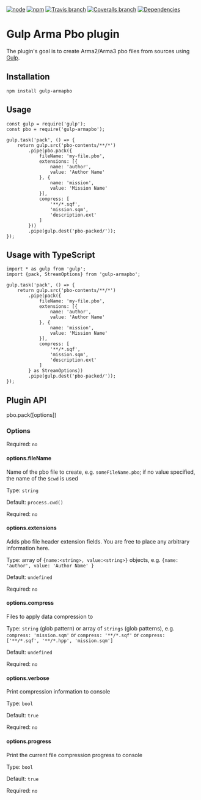 [![node][node-image]][node-url] [![npm][npm-image]][npm-url] [![Travis branch][travis-image]][travis-url] [![Coveralls branch][coveralls-image]][coveralls-url] [![Dependencies][david-image]][david-url]

# Gulp Arma Pbo plugin

The plugin's goal is to create Arma2/Arma3 pbo files from sources using [Gulp](http://gulpjs.com).

## Installation
```
npm install gulp-armapbo
```

## Usage
```
const gulp = require('gulp');
const pbo = require('gulp-armapbo');

gulp.task('pack', () => {
    return gulp.src('pbo-contents/**/*')
        .pipe(pbo.pack({
            fileName: 'my-file.pbo',
            extensions: [{
                name: 'author',
                value: 'Author Name'
            }, {
                name: 'mission',
                value: 'Mission Name'
            }],
            compress: [
                '**/*.sqf',
                'mission.sqm',
                'description.ext'
            ]
        }))
        .pipe(gulp.dest('pbo-packed/'));
});
```

## Usage with TypeScript
```
import * as gulp from 'gulp';
import {pack, StreamOptions} from 'gulp-armapbo';

gulp.task('pack', () => {
    return gulp.src('pbo-contents/**/*')
        .pipe(pack({
            fileName: 'my-file.pbo',
            extensions: [{
                name: 'author',
                value: 'Author Name'
            }, {
                name: 'mission',
                value: 'Mission Name'
            }],
            compress: [
                '**/*.sqf',
                'mission.sqm',
                'description.ext'
            ]
        } as StreamOptions))
        .pipe(gulp.dest('pbo-packed/'));
});
```

## Plugin API
pbo.pack([options])

### Options
Required: `no`

#### options.fileName

Name of the pbo file to create, e.g. `someFileName.pbo`; if no value specified, the name of the `$cwd` is used

Type: `string`

Default: `process.cwd()`

Required: `no`

#### options.extensions

Adds pbo file header extension fields. You are free to place any arbitrary information here.

Type: array of `{name:<string>, value:<string>}` objects, e.g. `{name: 'author', value: 'Author Name' }`

Default: `undefined`

Required: `no`

#### options.compress

Files to apply data compression to

Type: `string` (glob pattern) or array of `strings` (glob patterns), e.g. `compress: 'mission.sqm'` or `compress: '**/*.sqf'` or `compress: ['**/*.sqf', '**/*.hpp', 'mission.sqm']`

Default: `undefined`

Required: `no`

#### options.verbose

Print compression information to console

Type: `bool`

Default: `true`

Required: `no`

#### options.progress

Print the current file compression progress to console

Type: `bool`

Default: `true`

Required: `no`


[node-url]: https://nodejs.org
[node-image]: https://img.shields.io/node/v/gulp-armapbo.svg

[npm-url]: https://www.npmjs.com/package/gulp-armapbo
[npm-image]: https://img.shields.io/npm/v/gulp-armapbo.svg

[travis-url]: https://travis-ci.org/winseros/gulp-armapbo-plugin
[travis-image]: https://img.shields.io/travis/winseros/gulp-armapbo-plugin/master.svg

[coveralls-url]: https://coveralls.io/github/winseros/gulp-armapbo-plugin
[coveralls-image]: https://img.shields.io/coveralls/winseros/gulp-armapbo-plugin/master.svg

[david-url]: https://david-dm.org/winseros/gulp-armapbo-plugin
[david-image]: https://david-dm.org/winseros/gulp-armapbo-plugin/master.svg